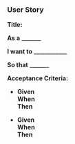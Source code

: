 

### User Story

**Title:** 

**As a** _______

**I want to** ____________

**So that** _______

**Acceptance Criteria:**

- **Given**  
  **When**   
  **Then**   

- **Given**   
  **When**   
  **Then**  
